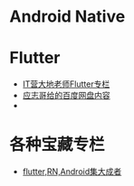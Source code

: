 # Android Native

# Flutter

- [IT营大地老师Flutter专栏](https://www.itying.com/category-79-b0-min0-max0-attr6340.0.html)
- [应志哥给的百度网盘内容](https://yun.baidu.com/disk/main?from=homeFlow#/index?category=all&path=%2F%E5%AD%A6%E4%B9%A0%E8%B5%84%E6%96%99%2FFlutter)
- 

# 各种宝藏专栏

- [flutter,RN,Android集大成者](https://xiangzhihong.blog.csdn.net/)

